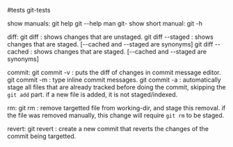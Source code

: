 #tests
git-tests


show manuals:
	git help <verb>
	git <verb> --help
	man git-<verb>
show short manual:
	git <verb> -h


diff:
	git diff : 		shows changes that are unstaged.
	git diff --staged : 	shows changes that are staged. [--cached and --staged are synonyms]
	git diff --cached :	shows changes that are staged. [--cached and --staged are synonyms]

commit:
	git commit -v : puts the diff of changes in commit message editor.
	git commit -m : type inline commit messages.
	git commit -a : automatically stage all files that are already tracked before doing the commit, 
			skipping the `git add` part.
			if a new file is added, it is not staged/indexed.


rm:
	git rm :	remove targetted file from working-dir, and stage this removal.
			if the file was removed manually, this change will require `git rm` to be staged.


revert:
	git revert <comit-hash> : 	create a new commit that reverts the changes of the commit being targetted.

